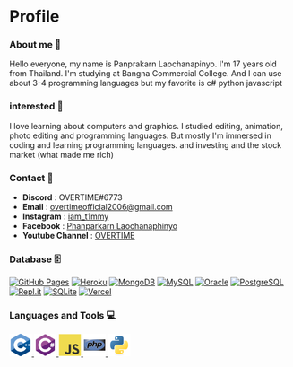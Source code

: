 # Profile

### About me 📜
Hello everyone, my name is Panprakarn Laochanapinyo. I'm 17 years old from Thailand. I'm studying at Bangna Commercial College. And I can use about 3-4 programming languages but my favorite is c# python javascript

### interested 🏅
I love learning about computers and graphics. I studied editing, animation, photo editing and programming languages. But mostly I'm immersed in coding and learning programming languages. and investing and the stock market (what made me rich)

### Contact 📝
- <b>Discord</b> : OVERTIME#6773
- <b>Email</b> : overtimeofficial2006@gmail.com
- <b>Instagram</b> : <a href="https://www.instagram.com/iam_t1mmy/">iam_t1mmy</a>
- <b>Facebook</b> : <a href="www.facebook.com/Timmy.org/">Phanparkarn Laochanaphinyo</a>
- <b>Youtube Channel</b> : <a href="https://www.youtube.com/channel/UCjW7zxSKgPekkGoiwfnRYyA">OVERTIME</a>

 ### Database 🗄
<a href="#"><img alt="GitHub Pages" src="https://img.shields.io/badge/GitHub%20Pages-327FC7.svg?logo=github&logoColor=white"></a>
 <a href="#"><img alt="Heroku" src="https://img.shields.io/badge/Heroku-430098.svg?logo=heroku&logoColor=white"></a>
 <a href="#"><img alt="MongoDB" src ="https://img.shields.io/badge/MongoDB-4ea94b.svg?logo=mongodb&logoColor=white"></a>
 <a href="#"><img alt="MySQL" src="https://img.shields.io/badge/MySQL-00f.svg?logo=mysql&logoColor=white"></a>
 <a href="#"><img alt="Oracle" src ="https://img.shields.io/badge/Oracle-F00000.svg?logo=oracle&logoColor=white"></a>
 <a href="#"><img alt="PostgreSQL" src ="https://img.shields.io/badge/PostgreSQL-316192.svg?logo=postgresql&logoColor=white"></a>
 <a href="#"><img alt="Repl.it" src="https://img.shields.io/badge/Repl.it-0D101E.svg?logo=Replit&logoColor=white"></a>
 <a href="#"><img alt="SQLite" src ="https://img.shields.io/badge/SQLite-07405e.svg?logo=sqlite&logoColor=white"></a>
 <a href="#"><img alt="Vercel" src="https://img.shields.io/badge/Vercel-000000.svg?logo=vercel&logoColor=white"></a>

<h3 align="left">Languages and Tools 💻</h3>
<p align="left"> <a href="https://www.w3schools.com/cpp/" target="_blank" rel="noreferrer"> <img src="https://raw.githubusercontent.com/devicons/devicon/master/icons/cplusplus/cplusplus-original.svg" alt="cplusplus" width="40" height="40"/> </a> <a href="https://www.w3schools.com/cs/" target="_blank" rel="noreferrer"> <img src="https://raw.githubusercontent.com/devicons/devicon/master/icons/csharp/csharp-original.svg" alt="csharp" width="40" height="40"/> </a> <a href="https://developer.mozilla.org/en-US/docs/Web/JavaScript" target="_blank" rel="noreferrer"> <img src="https://raw.githubusercontent.com/devicons/devicon/master/icons/javascript/javascript-original.svg" alt="javascript" width="40" height="40"/> </a> <a href="https://www.php.net" target="_blank" rel="noreferrer"> <img src="https://raw.githubusercontent.com/devicons/devicon/master/icons/php/php-original.svg" alt="php" width="40" height="40"/> </a> <a href="https://www.python.org" target="_blank" rel="noreferrer"> <img src="https://raw.githubusercontent.com/devicons/devicon/master/icons/python/python-original.svg" alt="python" width="40" height="40"/> </a> </p>
